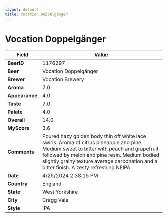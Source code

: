 ```yaml
---
layout: default
title: Vocation Doppelgänger
---
```


# Vocation Doppelgänger

| Field         | Value     |
|---------------|-----------|
| **BeerID** | 1176297 |
| **Beer** | Vocation Doppelgänger |
| **Brewer** | Vocation Brewery |
| **Aroma** | 7.0 |
| **Appearance** | 4.0 |
| **Taste** | 7.0 |
| **Palate** | 4.0 |
| **Overall** | 14.0 |
| **MyScore** | 3.6 |
| **Comments** | Poured hazy golden body thin off white lace swirls. Aroma of citrus pineapple and pine. Medium sweet to bitter with peach and grapefruit followed by melon and pine resin. Medium bodied slightly grainy texture average carbonation and a bitter finish. A zesty refreshing NEIPA  |
| **Date** | 4/25/2024 2:38:15 PM |
| **Country** | England |
| **State** | West Yorkshire |
| **City** | Cragg Vale |
| **Style** | IPA |
